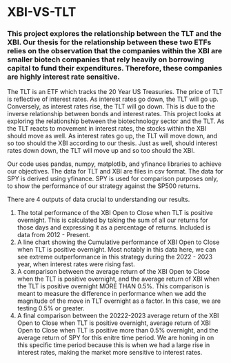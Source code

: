 # XBI-VS-TLT

### This project explores the relationship between the TLT and the XBI. Our thesis for the relationship between these two ETFs relies on the observation that the companies within the XBI are smaller biotech companies that rely heavily on borrowing capital to fund their expenditures. Therefore, these companies are highly interest rate sensitive.

The TLT is an ETF which tracks the 20 Year US Treasuries. The price of TLT is reflective of interest rates. As interest rates go down, the TLT will go up. Conversely, as interest rates rise, the TLT will go down. This is due to the inverse relationship between bonds and interest rates. This project looks at exploring the relationship between the biotechnology sector and the TLT. As the TLT reacts to movement in interest rates, the stocks within the XBI should move as well. As interest rates go up, the TLT will move down, and so too should the XBI according to our thesis. Just as well, should interest rates down down, the TLT will move up and so too should the XBI. 

Our code uses pandas, numpy, matplotlib, and yfinance libraries to achieve our objectives. The data for TLT and XBI are files in csv format. The data for SPY is derived using yfinance. SPY is used for comparison purposes only, to show the performance of our strategy against the SP500 returns.

There are 4 outputs of data crucial to understanding our results.
1) The total performance of the XBI Open to Close when TLT is positive overnight. This is calculated by taking the sum of all our returns for those days and expressing it as a percentage of returns. Included is data from 2012 - Present.
2) A line chart showing the Cumulative performance of XBI Open to Close when TLT is positive overnight. Most notably in this data here, we can see extreme outperformance in this strategy during the 2022 - 2023 year, when interest rates were rising fast.
3) A comparison between the average return of the XBI Open to Close when the TLT is positive overnight, and the average return of XBI when the TLT is positive overnight MORE THAN 0.5%. This comparison is meant to measure the difference in performance when we add the magnitude of the move in TLT overnight as a factor. In this case, we are testing 0.5% or greater. 
4) A final comparison between the 20222-2023 average return of the XBI Open to Close when TLT is positive overnight, average return of XBI Open to Close when TLT is positive more than 0.5% overnight, and the average return of SPY for this enitre time period. We are honing in on this specific time period because this is when we had a large rise in interest rates, making the market more sensitive to interest rates. 
